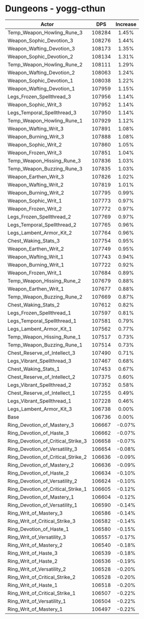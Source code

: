 # Dungeons - yogg-cthun
| Actor | DPS | Increase |
|---|:---:|:---:|
|Temp_Weapon_Howling_Rune_3|108284|1.45%|
|Weapon_Sophic_Devotion_3|108276|1.44%|
|Weapon_Wafting_Devotion_3|108173|1.35%|
|Weapon_Sophic_Devotion_2|108134|1.31%|
|Temp_Weapon_Howling_Rune_2|108111|1.29%|
|Weapon_Wafting_Devotion_2|108063|1.24%|
|Weapon_Sophic_Devotion_1|108038|1.22%|
|Weapon_Wafting_Devotion_1|107959|1.15%|
|Legs_Frozen_Spellthread_3|107956|1.14%|
|Weapon_Sophic_Writ_3|107952|1.14%|
|Legs_Temporal_Spellthread_3|107950|1.14%|
|Temp_Weapon_Howling_Rune_1|107929|1.12%|
|Weapon_Wafting_Writ_3|107891|1.08%|
|Weapon_Burning_Writ_3|107888|1.08%|
|Weapon_Sophic_Writ_2|107860|1.05%|
|Weapon_Frozen_Writ_3|107851|1.04%|
|Temp_Weapon_Hissing_Rune_3|107836|1.03%|
|Temp_Weapon_Buzzing_Rune_3|107835|1.03%|
|Weapon_Earthen_Writ_3|107826|1.02%|
|Weapon_Wafting_Writ_2|107819|1.01%|
|Weapon_Burning_Writ_2|107795|0.99%|
|Weapon_Sophic_Writ_1|107773|0.97%|
|Weapon_Frozen_Writ_2|107772|0.97%|
|Legs_Frozen_Spellthread_2|107769|0.97%|
|Legs_Temporal_Spellthread_2|107765|0.96%|
|Legs_Lambent_Armor_Kit_2|107764|0.96%|
|Chest_Waking_Stats_3|107754|0.95%|
|Weapon_Earthen_Writ_2|107749|0.95%|
|Weapon_Wafting_Writ_1|107743|0.94%|
|Weapon_Burning_Writ_1|107722|0.92%|
|Weapon_Frozen_Writ_1|107684|0.89%|
|Temp_Weapon_Hissing_Rune_2|107679|0.88%|
|Weapon_Earthen_Writ_1|107677|0.88%|
|Temp_Weapon_Buzzing_Rune_2|107669|0.87%|
|Chest_Waking_Stats_2|107612|0.82%|
|Legs_Frozen_Spellthread_1|107597|0.81%|
|Legs_Temporal_Spellthread_1|107581|0.79%|
|Legs_Lambent_Armor_Kit_1|107562|0.77%|
|Temp_Weapon_Hissing_Rune_1|107517|0.73%|
|Temp_Weapon_Buzzing_Rune_1|107514|0.73%|
|Chest_Reserve_of_Intellect_3|107490|0.71%|
|Legs_Vibrant_Spellthread_3|107467|0.68%|
|Chest_Waking_Stats_1|107453|0.67%|
|Chest_Reserve_of_Intellect_2|107375|0.60%|
|Legs_Vibrant_Spellthread_2|107352|0.58%|
|Chest_Reserve_of_Intellect_1|107255|0.49%|
|Legs_Vibrant_Spellthread_1|107228|0.46%|
|Legs_Lambent_Armor_Kit_3|106738|0.00%|
|Base|106736|0.00%|
|Ring_Devotion_of_Mastery_3|106667|-0.07%|
|Ring_Devotion_of_Haste_3|106662|-0.07%|
|Ring_Devotion_of_Critical_Strike_3|106658|-0.07%|
|Ring_Devotion_of_Versatility_3|106654|-0.08%|
|Ring_Devotion_of_Critical_Strike_2|106636|-0.09%|
|Ring_Devotion_of_Mastery_2|106636|-0.09%|
|Ring_Devotion_of_Haste_2|106634|-0.10%|
|Ring_Devotion_of_Versatility_2|106624|-0.10%|
|Ring_Devotion_of_Critical_Strike_1|106605|-0.12%|
|Ring_Devotion_of_Mastery_1|106604|-0.12%|
|Ring_Devotion_of_Versatility_1|106590|-0.14%|
|Ring_Writ_of_Mastery_3|106586|-0.14%|
|Ring_Writ_of_Critical_Strike_3|106582|-0.14%|
|Ring_Devotion_of_Haste_1|106580|-0.15%|
|Ring_Writ_of_Versatility_3|106557|-0.17%|
|Ring_Writ_of_Mastery_2|106540|-0.18%|
|Ring_Writ_of_Haste_3|106539|-0.18%|
|Ring_Writ_of_Haste_2|106536|-0.19%|
|Ring_Writ_of_Versatility_2|106528|-0.20%|
|Ring_Writ_of_Critical_Strike_2|106528|-0.20%|
|Ring_Writ_of_Haste_1|106518|-0.20%|
|Ring_Writ_of_Critical_Strike_1|106507|-0.22%|
|Ring_Writ_of_Versatility_1|106504|-0.22%|
|Ring_Writ_of_Mastery_1|106497|-0.22%|
